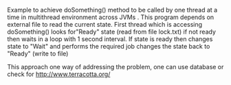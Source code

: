  Example to achieve doSomething() method to be called by one thread at a time in multithread environment across JVMs  .
 This program depends on external file to read the current state. 
 First thread which is accessing doSomething() looks for"Ready" state (read from file lock.txt)
 if not ready then waits in a loop with 1 second interval.
 If state is ready then changes state to "Wait" and performs the required job
 changes the state back to "Ready" (write to file)
 
 This approach one way of addressing the problem, one can use database or check for http://www.terracotta.org/
